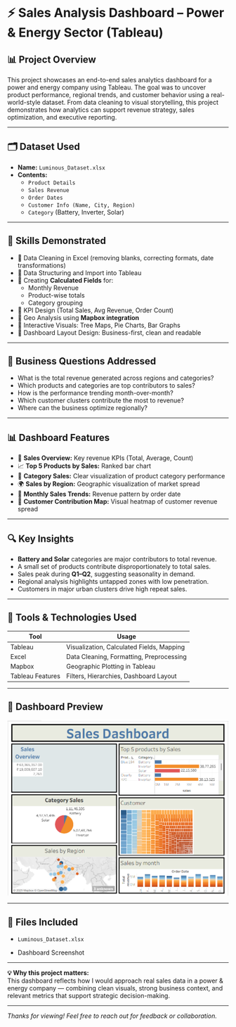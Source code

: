 # ⚡ Sales Analysis Dashboard – Power & Energy Sector (Tableau)

## 📊 Project Overview

This project showcases an end-to-end sales analytics dashboard for a power and energy company using Tableau. The goal was to uncover product performance, regional trends, and customer behavior using a real-world-style dataset. From data cleaning to visual storytelling, this project demonstrates how analytics can support revenue strategy, sales optimization, and executive reporting.

---

## 🗂️ Dataset Used

- **Name:** `Luminous_Dataset.xlsx`
- **Contents:**  
  - `Product Details`  
  - `Sales Revenue`  
  - `Order Dates`  
  - `Customer Info (Name, City, Region)`  
  - `Category` (Battery, Inverter, Solar)

---

## 🧠 Skills Demonstrated

- 🔹 Data Cleaning in Excel (removing blanks, correcting formats, date transformations)
- 🔹 Data Structuring and Import into Tableau
- 🔹 Creating **Calculated Fields** for:
  - Monthly Revenue
  - Product-wise totals
  - Category grouping
- 🔹 KPI Design (Total Sales, Avg Revenue, Order Count)
- 🔹 Geo Analysis using **Mapbox integration**
- 🔹 Interactive Visuals: Tree Maps, Pie Charts, Bar Graphs
- 🔹 Dashboard Layout Design: Business-first, clean and readable

---

## 🎯 Business Questions Addressed

- What is the total revenue generated across regions and categories?
- Which products and categories are top contributors to sales?
- How is the performance trending month-over-month?
- Which customer clusters contribute the most to revenue?
- Where can the business optimize regionally?

---

## 📊 Dashboard Features

- 📌 **Sales Overview:** Key revenue KPIs (Total, Average, Count)
- 📈 **Top 5 Products by Sales:** Ranked bar chart
- 🍕 **Category Sales:** Clear visualization of product category performance
- 🌍 **Sales by Region:** Geographic visualization of market spread
- 📅 **Monthly Sales Trends:** Revenue pattern by order date
- 🧱 **Customer Contribution Map:** Visual heatmap of customer revenue spread

---

## 🔍 Key Insights

- **Battery and Solar** categories are major contributors to total revenue.
- A small set of products contribute disproportionately to total sales.
- Sales peak during **Q1–Q2**, suggesting seasonality in demand.
- Regional analysis highlights untapped zones with low penetration.
- Customers in major urban clusters drive high repeat sales.

---

## 📘 Tools & Technologies Used

| Tool      | Usage                                         |
|-----------|-----------------------------------------------|
| Tableau   | Visualization, Calculated Fields, Mapping     |
| Excel     | Data Cleaning, Formatting, Preprocessing      |
| Mapbox    | Geographic Plotting in Tableau                |
| Tableau Features | Filters, Hierarchies, Dashboard Layout |

---

## 📸 Dashboard Preview

![Dashboard Screenshot](./Screenshot%202025-07-17%20124934.png)

---

## 📂 Files Included

- `Luminous_Dataset.xlsx`

- Dashboard Screenshot


---

**💡 Why this project matters:**  
This dashboard reflects how I would approach real sales data in a power & energy company — combining clean visuals, strong business context, and relevant metrics that support strategic decision-making.

---
*Thanks for viewing! Feel free to reach out for feedback or collaboration.*
